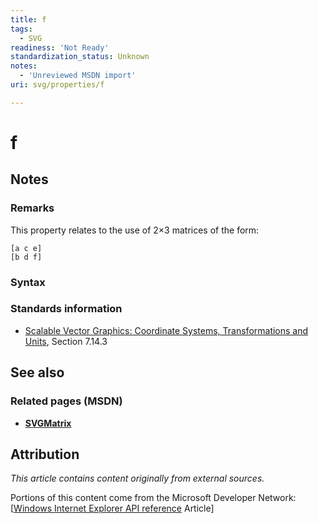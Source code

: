 ```yaml
---
title: f
tags:
  - SVG
readiness: 'Not Ready'
standardization_status: Unknown
notes:
  - 'Unreviewed MSDN import'
uri: svg/properties/f

---
```

# f

## Notes

### Remarks

This property relates to the use of 2×3 matrices of the form:

    [a c e]
    [b d f]

### Syntax

### Standards information

-   [Scalable Vector Graphics: Coordinate Systems, Transformations and Units](http://go.microsoft.com/fwlink/p/?linkid=204735), Section 7.14.3

## See also

### Related pages (MSDN)

-   [**SVGMatrix**](/svg/objects/SVGMatrix)

## Attribution

*This article contains content originally from external sources.*

Portions of this content come from the Microsoft Developer Network: [[Windows Internet Explorer API reference](http://msdn.microsoft.com/en-us/library/ie/hh828809%28v=vs.85%29.aspx) Article]

